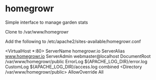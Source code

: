# homegrowr

Simple interface to manage garden stats

Clone to /var/www/homegrowr

Add the following to /etc/apache2/sites-available/homegrowr.conf

<VirtualHost *:80>
    ServerName homegrowr.io
    ServerAlias www.homegrowr.io
    ServerAdmin webmaster@localhost
    DocumentRoot /var/www/homegrowr/public
    ErrorLog ${APACHE_LOG_DIR}/error.log
    CustomLog ${APACHE_LOG_DIR}/access.log combined
</VirtualHost>
<Directory /var/www/homegrowr/public>
    AllowOverride All
</Directory>

